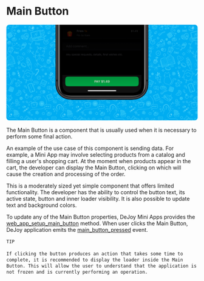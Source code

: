 # Main Button

![main-button](./main-button.png)

The Main Button is a component that is usually used when it is necessary to perform some final action.

An example of the use case of this component is sending data. For example, a Mini App may involve selecting products from a catalog and filling a user's shopping cart. At the moment when products appear in the cart, the developer can display the Main Button, clicking on which will cause the creation and processing of the order.

This is a moderately sized yet simple component that offers limited functionality. The developer has the ability to control the button text, its active state, button and inner loader visibility. It is also possible to update text and background colors.

To update any of the Main Button properties, DeJoy Mini Apps provides the [web_app_setup_main_button](../apps-communication/methods.md#web_app_setup_main_button) method. When user clicks the Main Button, DeJoy application emits the [main_button_pressed](../apps-communication/events.md#main_button_pressed) event.

```
TIP

If clicking the button produces an action that takes some time to complete, it is recommended to display the loader inside the Main Button. This will allow the user to understand that the application is not frozen and is currently performing an operation.
```